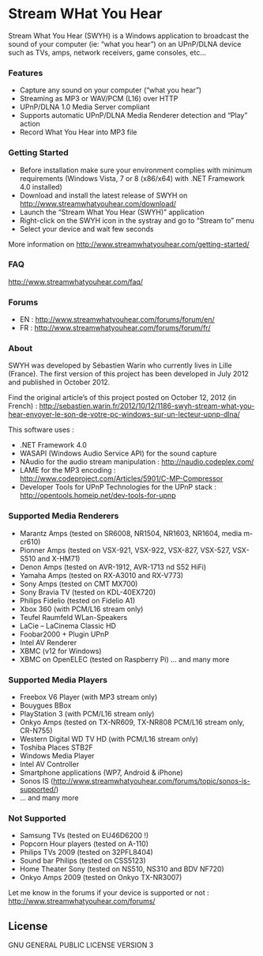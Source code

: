 # Stream WHat You Hear
Stream What You Hear (SWYH) is a Windows application to broadcast the sound of your computer (ie: “what you hear”) on an UPnP/DLNA device such as TVs, amps, network receivers, game consoles, etc...

### Features
- Capture any sound on your computer (“what you hear”)
- Streaming as MP3 or WAV/PCM (L16) over HTTP
- UPnP/DLNA 1.0 Media Server compliant
- Supports automatic UPnP/DLNA Media Renderer detection and “Play” action
- Record What You Hear into MP3 file

### Getting Started
- Before installation make sure your environment complies with minimum requirements  (Windows Vista, 7 or 8 (x86/x64) with .NET Framework 4.0 installed)
- Download and install the latest release of SWYH on http://www.streamwhatyouhear.com/download/
- Launch the “Stream What You Hear (SWYH)” application
- Right-click on the SWYH icon in the systray and go to “Stream to” menu
- Select your device and wait few seconds

More information on http://www.streamwhatyouhear.com/getting-started/
 
### FAQ
http://www.streamwhatyouhear.com/faq/

### Forums
- EN : http://www.streamwhatyouhear.com/forums/forum/en/
- FR :  http://www.streamwhatyouhear.com/forums/forum/fr/

### About
SWYH was developed by Sébastien Warin who currently lives in Lille (France). The first version of this project has been developed in July 2012 and published in October 2012.

Find the original article’s of this project posted on October 12, 2012 (in French) : http://sebastien.warin.fr/2012/10/12/1186-swyh-stream-what-you-hear-envoyer-le-son-de-votre-pc-windows-sur-un-lecteur-upnp-dlna/

This software uses :
- .NET Framework 4.0
- WASAPI (Windows Audio Service API) for the sound capture
- NAudio for the audio stream manipulation : http://naudio.codeplex.com/
- LAME for the MP3 encoding : http://www.codeproject.com/Articles/5901/C-MP-Compressor
- Developer Tools for UPnP Technologies for the UPnP stack : http://opentools.homeip.net/dev-tools-for-upnp

### Supported Media Renderers
- Marantz Amps (tested on SR6008, NR1504, NR1603, NR1604, media m-cr610)
- Pionner Amps (tested on VSX-921, VSX-922, VSX-827, VSX-527, VSX-S510 and X-HM71)
- Denon Amps (tested on AVR-1912, AVR-1713 nd S52 HiFi)
- Yamaha Amps (tested on RX-A3010 and  RX-V773)
- Sony Amps (tested on CMT MX700)
- Sony Bravia TV (tested on KDL-40EX720)
- Philips Fidelio (tested on Fidelio A1)
- Xbox 360  (with PCM/L16 stream only)
- Teufel Raumfeld WLan-Speakers
- LaCie – LaCinema Classic HD
- Foobar2000 + Plugin UPnP
- Intel AV Renderer
- XBMC (v12 for Windows)
- XBMC on OpenELEC (tested on Raspberry Pi)
… and many more

### Supported Media Players
- Freebox V6 Player (with MP3 stream only)
- Bouygues BBox
- PlayStation 3 (with PCM/L16 stream only)
- Onkyo Amps (tested on TX-NR609, TX-NR808 PCM/L16 stream only, CR-N755)
- Western Digital WD TV HD (with PCM/L16 stream only)
- Toshiba Places STB2F
- Windows Media Player
- Intel AV Controller
- Smartphone applications (WP7, Android & iPhone)
- Sonos IS (http://www.streamwhatyouhear.com/forums/topic/sonos-is-supported/)
- … and many more

### Not Supported
- Samsung TVs (tested on EU46D6200 !)
- Popcorn Hour players (tested on A-110)
- Philips TVs 2009 (tested on 32PFL8404)
- Sound bar Philips (tested on CSS5123)
- Home Theater Sony (tested on NS510, NS310 and BDV NF720)
- Onkyo Amps 2009 (tested  on Onkyo TX-NR3007)

Let me know in the forums if your device is supported or not : http://www.streamwhatyouhear.com/forums/

License
----
GNU GENERAL PUBLIC LICENSE VERSION 3
